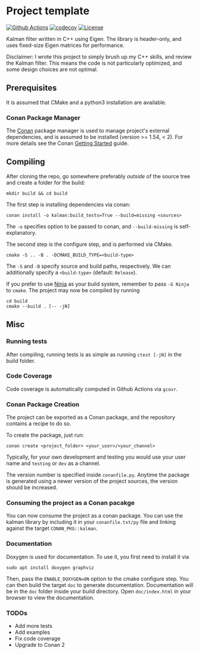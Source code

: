 # Project template

[![Github Actions](https://github.com/francescoseccamonte/kalman/actions/workflows/build.yml/badge.svg)](https://github.com/francescoseccamonte/kalman/actions/workflows/build.yml) [![codecov](https://codecov.io/gh/francescoseccamonte/kalman/branch/main/graph/badge.svg?token=ayRENb8Avd)](https://codecov.io/gh/francescoseccamonte/kalman) [![License](https://img.shields.io/badge/License-Apache%202.0-blue.svg)](https://opensource.org/licenses/Apache-2.0)

Kalman filter written in C++ using Eigen.
The library is header-only, and uses fixed-size Eigen matrices for performance.

Disclaimer: I wrote this project to simply brush up my C++ skills, and review the Kalman filter.
This means the code is not particularly optimized, and some design choices are not optimal.

## Prerequisites

It is assumed that CMake and a python3 installation are available.

### Conan Package Manager

The [Conan](https://conan.io) package manager is used to manage project's external
dependencies, and is assumed to be installed (version >= 1.54, < 2).
For more details see the Conan [Getting Started](https://docs.conan.io/en/latest/getting_started.html) guide.

## Compiling

After cloning the repo, go somewhere preferably _outside_ of the source tree and create a folder for the build:

```
mkdir build && cd build
```

The first step is installing dependencies via conan:

```
conan install -o kalman:build_tests=True --build=missing <sources>
```
The `-o` specifies option to be passed to conan, and `--build-missing` is self-explanatory.

The second step is the configure step, and is performed via CMake.

```
cmake -S .. -B . -DCMAKE_BUILD_TYPE=<build-type>
```
The `-S` and `-B` specify source and build paths, respectively.
We can additionally specify a `<build-type>` (default: `Release`).

If you prefer to use [Ninja](https://ninja-build.org/) as your build system,
remember to pass `-G Ninja` to `cmake`.  The project may now be compiled by running
```
cd build
cmake --build . [-- -jN]
```


## Misc

### Running tests

After compiling, running tests is as simple as running `ctest [-jN]` in the build folder.

### Code Coverage

Code coverage is automatically computed in Github Actions via `gcovr`.

### Conan Package Creation

The project can be exported as a Conan package, and the repository contains
a recipe to do so.

To create the package, just run:

```
conan create <project_folder> <your_user>/<your_channel>
```

Typically, for your own development and testing you would use your user name
and `testing` or `dev` as a channel.

The version number is specified inside `conanfile.py`. Anytime the package is
generated using a newer version of the project sources, the version should
be increased.

### Consuming the project as a Conan pacakge

You can now consume the project as a conan package. You can use the kalman library by including
it in your `conanfile.txt/py` file and linking against the target `CONAN_PKG::kalman`.

### Documentation
Doxygen is used for documentation. To use it, you first need to install it via
```
sudo apt install doxygen graphviz
```

Then, pass the `ENABLE_DOXYGEN=ON` option to the cmake configure step. You can then build the target `doc` to generate documentation.
Documentation will be in the `doc` folder inside your build directory. Open `doc/index.html` in your browser to view the documentation.

### TODOs
- Add more tests
- Add examples
- Fix code coverage
- Upgrade to Conan 2

